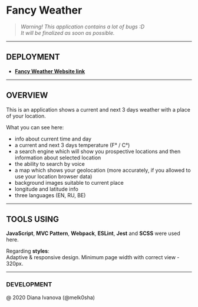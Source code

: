 # Fancy Weather
> *Warning! This application contains a lot of bugs :D  
> It will be finalized as soon as possible.*
---

## DEPLOYMENT

- [**Fancy Weather Website link**](https://melk0sha-weather.netlify.app/ "Fancy Weather")

---

## OVERVIEW

This is an application shows a current and next 3 days weather with a place of your location.

What you can see here:

- info about current time and day
- a current and next 3 days temperature (F° / C°)
- a search engine which will show you prospective locations and then information about selected location
- the ability to search by voice
- a map which shows your geolocation (more accurately, if you allowed to use your location browser data)
- background images suitable to current place
- longitude and latitude info
- three languages (EN, RU, BE)

---

## TOOLS USING

**JavaScript**, **MVC Pattern**, **Webpack**, **ESLint**, **Jest** and **SCSS** were used here.

Regarding **styles**:  
Adaptive & responsive design. Minimum page width with correct view - 320px.

---

### DEVELOPMENT

@ 2020 Diana Ivanova (@melk0sha)

